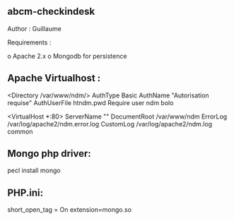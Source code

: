 abcm-checkindesk
----------------

Author : Guillaume

Requirements : 

o Apache 2.x
o Mongodb for persistence

Apache Virtualhost : 
--------------------
<Directory /var/www/ndm/>
        AuthType Basic
        AuthName "Autorisation requise"
        AuthUserFile htndm.pwd
        Require user ndm bolo
</Directory>


<VirtualHost *:80>
        ServerName "<changeme>"
        DocumentRoot /var/www/ndm
        ErrorLog /var/log/apache2/ndm<changeme>.error.log
        CustomLog /var/log/apache2/ndm<changeme>.log common
</VirtualHost>

Mongo php driver:
-----------------
pecl install mongo

PHP.ini:
--------

short_open_tag = On
extension=mongo.so
